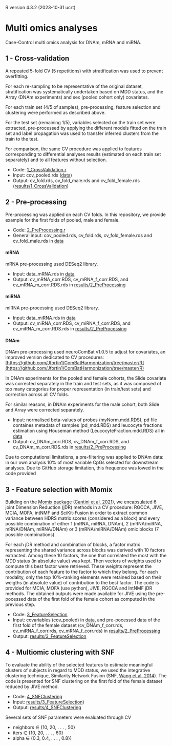 R version 4.3.2 (2023-10-31 ucrt)

# Multi omics analyses
Case-Control multi omics analysis for DNAm, mRNA and miRNA.

## 1 - Cross-validation

A repeated 5-fold CV (5 repetitions) with stratification was used to prevent overfitting.

For each re-sampling to be representative of the original dataset, stratification was systematically undertaken based on MDD status, and the Array (DNAm experiments) and sex (pooled cohort only) covariates.

For each train set (4/5 of samples), pre-processing, feature selection and clustering were performed as described above.

For the test set (remaining 1/5), variables selected on the train set were extracted, pre-processed by applying the different models fitted on the train set and label propagation was used to transfer inferred clusters from the train to the test.

For comparison, the same CV procedure was applied to features corresponding to differential analyses results (estimated on each train set separately) and to all features without selection.

- Code: [1_CrossValidation.r](https://github.com/INSERM-U1141-Neurodiderot/multiomics_MDD/tree/main/3_multiomics/1_CrossValidation.r)
- Input: cov_pooled.rds ([data](https://github.com/INSERM-U1141-Neurodiderot/multiomics_MDD/tree/main/3_multiomics/data))
- Output: cv_fold.rds, cv_fold_male.rds and cv_fold_female.rds ([results/1_CrossValidation](https://github.com/INSERM-U1141-Neurodiderot/multiomics_MDD/tree/main/3_multiomics/results/1_CrossValidation))

## 2 - Pre-processing

Pre-processing was applied on each CV folds. In this repository, we provide example for the first folds of pooled, male and female.

- Code: [2_PreProcessing.r](https://github.com/INSERM-U1141-Neurodiderot/multiomics_MDD/tree/main/3_multiomics/2_PreProcessing.r)
- General input: cov_pooled.rds, cv_fold.rds, cv_fold_female.rds and cv_fold_male.rds in [data](https://github.com/INSERM-U1141-Neurodiderot/multiomics_MDD/tree/main/3_multiomics/data)

#### mRNA
mRNA pre-processing used DESeq2 library.

- Input: data_mRNA.rds in [data](https://github.com/INSERM-U1141-Neurodiderot/multiomics_MDD/tree/main/3_multiomics/data)
- Output: cv_mRNA_corr.RDS, cv_mRNA_f_corr.RDS, and cv_mRNA_m_corr.RDS.rds in [results/2_PreProcessing](https://github.com/INSERM-U1141-Neurodiderot/multiomics_MDD/tree/main/3_multiomics/results/2_PreProcessing)

#### miRNA
miRNA pre-processing used DESeq2 library.

- Input: data_miRNA.rds in [data](https://github.com/INSERM-U1141-Neurodiderot/multiomics_MDD/tree/main/3_multiomics/data)
- Output: cv_miRNA_corr.RDS, cv_miRNA_f_corr.RDS, and cv_miRNA_m_corr.RDS.rds in [results/2_PreProcessing](https://github.com/INSERM-U1141-Neurodiderot/multiomics_MDD/tree/main/3_multiomics/results/2_PreProcessing)


#### DNAm
DNAm pre-processing used neuroComBat v1.0.5 to adjust for covariates, an improved version dedicated to CV procedures: [https://github.com/Jfortin1/ComBatHarmonization/tree/master/R](https://github.com/Jfortin1/ComBatHarmonization/tree/master/R)

In DNAm experiments for the pooled and female cohorts, the Slide covariate was corrected separately in the train and test sets, as it was composed of too many categories for proper representation (in train/test sets) and correction across all CV folds.

For similar reasons, in DNAm experiments for the male cohort, both Slide and Array were corrected separately.

- Input: normalised beta-values of probes (myNorm.mdd.RDS), pd file containes metadata of samples (pd_mdd.RDS) and leucocyte fractions estimation using Houseman method (LeucocyteFraction.mdd.RDS) all in [data](https://github.com/INSERM-U1141-Neurodiderot/multiomics_MDD/tree/main/3_multiomics/data)
- Output: cv_DNAm_corr.RDS, cv_DNAm_f_corr.RDS, and cv_DNAm_m_corr.RDS.rds in [results/2_PreProcessing](https://github.com/INSERM-U1141-Neurodiderot/multiomics_MDD/tree/main/3_multiomics/results/2_PreProcessing)

Due to computational limitations, a pre-filtering was applied to DNAm data: in our own analysis 10% of most variable CpGs selected for downstream analyses.
Due to GitHub storage limitation, this frequence was lowed in the code provided 

## 3 - Feature selection with Momix

Building on the [Momix package](https://github.com/cantinilab/momix-notebook) ([Cantini et al. 2021](https://doi.org/10.1038/s41467-020-20430-7)), we encapsulated 6 joint Dimension Reduction (jDR) methods in a CV procedure: RGCCA, JIVE, MCIA, MOFA, intNMF and SciKit-Fusion in order to extract common variance between HDRS matrix scores (considered as a block) and every possible combination of either 1 (mRNA, miRNA, DNAm), 2 (mRNA/miRNA, mRNA/DNAm, miRNA/DNAm) or 3 (mRNA/miRNA/DNAm) omic blocks (7 possible combinations).

For each jDR method and combination of blocks, a factor matrix representing the shared variance across blocks was derived with 10 factors extracted. Among these 10 factors, the one that correlated the most with the MDD status (in absolute value) was kept. Then vectors of weights used to compute this best factor were retrieved. These weights represent the contribution of each feature to the factor to which they belong. For each modality, only the top 10%-ranking elements were retained based on their weigths (in absolute value) of contribution to the best factor. The code is provided for MCIA, MOFA (use python), JIVE, RGCCA and IntNMF jDR methods. The obtained outputs were made available for JIVE using the pre-pocessed data of the first fold of the female cohort as computed in the previous step.

- Code: [3_FeatureSelection](https://github.com/INSERM-U1141-Neurodiderot/multiomics_MDD/tree/main/3_multiomics/3_FeatureSelection.r)
- Input: covariables (cov_pooled) in [data](https://github.com/INSERM-U1141-Neurodiderot/multiomics_MDD/tree/main/3_multiomics/data), and pre-pocessed data of the first fold of the female dataset (cv_DNAm_f_corr.rds, cv_miRNA_f_corr.rds, cv_mRNA_f_corr.rds) in [results/2_PreProcessing](https://github.com/INSERM-U1141-Neurodiderot/multiomics_MDD/tree/main/3_multiomics/results/2_PreProcessing)
- Output: [results/3_FeatureSelection](https://github.com/INSERM-U1141-Neurodiderot/multiomics_MDD/tree/main/3_multiomics/results/3_FeatureSelection)

## 4 - Multiomic clustering with SNF
To evaluate the ability of the selected features to estimate meaningful clusters of subjects in regard to MDD status, we used the integrative clustering technique, Similarity Network Fusion (SNF, [Wang et al. 2014](http://www.nature.com/nmeth/journal/v11/n3/full/nmeth.2810.html)). The code is presented for SNF clustering on the first fold of the female dataset reduced by JIVE method.

- Code: [4_SNFClustering](https://github.com/INSERM-U1141-Neurodiderot/multiomics_MDD/tree/main/3_multiomics/4_SNFClustering.r)
- Input: [results/3_FeatureSelection](https://github.com/INSERM-U1141-Neurodiderot/multiomics_MDD/tree/main/3_multiomics/results/3_FeatureSelection))
- Output: [results/4_SNFClustering](https://github.com/INSERM-U1141-Neurodiderot/multiomics_MDD/tree/main/3_multiomics/results/4_SNFClustering)

Several sets of SNF parameters were evaluated through CV
- neighbors ∈ {10, 20, . . . , 50}
- iters ∈ {10, 20, . . . , 60}
- alpha ∈ {0.3, 0.4, . . . , 0.8})

